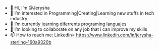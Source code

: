 - 👋 Hi, I’m @Jerysha
- 👀 I’m interested in Programming|Creating|Learning new stuffs in tech industry
- 🌱 I’m currently learning diferrents programing languajes
- 💞️ I’m looking to collaborate on any job that i can improve my skills
- 📫 How to reach me: LinkedIn= https://www.linkedin.com/in/jerysha-sterling-160a9320b


